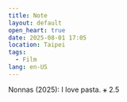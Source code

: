 ```yaml
---
title: Note
layout: default
open_heart: true
date: 2025-08-01 17:05
location: Taipei
tags: 
  - Film
lang: en-US
---
```


Nonnas (2025): I love pasta. ⚹ 2.5

